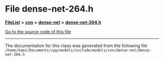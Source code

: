 

# File dense-net-264.h



[**FileList**](files.md) **>** [**cnn**](dir_40be95ab8912b8deac694fbe2f8f2654.md) **>** [**dense-net**](dir_45ae9a97fc80830746290ec1b5654b3d.md) **>** [**dense-net-264.h**](dense-net-264_8h.md)

[Go to the source code of this file](dense-net-264_8h_source.md)





































































------------------------------
The documentation for this class was generated from the following file `/home/kami/Documents/cpp/models/include/models/cnn/dense-net/dense-net-264.h`

